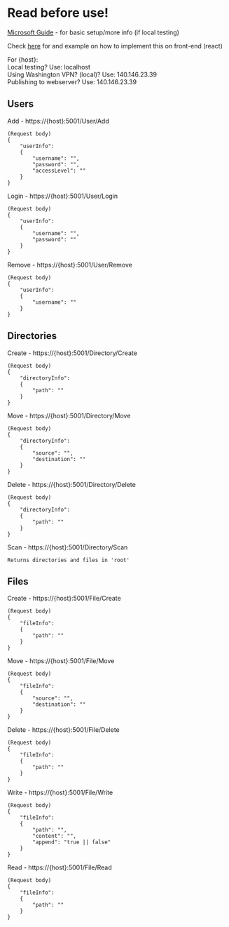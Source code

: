 # Read before use!
[Microsoft Guide](https://learn.microsoft.com/en-us/aspnet/core/tutorials/first-web-api?view=aspnetcore-8.0&tabs=visual-studio-code) - for basic setup/more info (if local testing)

Check [here](https://github.com/CS-476-Team1-2024S/website_ui/blob/LB-addingUserAPI/src/hooks/Login.js) for and example on how to implement this on front-end (react) 

For {host}:</br>
Local testing? Use: localhost</br>
Using Washington VPN? (local)? Use: 140.146.23.39</br>
Publishing to webserver? Use: 140.146.23.39

## Users
Add - https://{host}:5001/User/Add
```
(Request body)
{
    "userInfo":
    {
        "username": "",
        "password": "",
        "accessLevel": ""
    }
}
```

Login - https://{host}:5001/User/Login
```
(Request body)
{
    "userInfo":
    {
        "username": "",
        "password": ""
    }
}
```

Remove - https://{host}:5001/User/Remove
```
(Request body)
{
    "userInfo":
    {
        "username": ""
    }
}
```


## Directories
Create - https://{host}:5001/Directory/Create
```
(Request body)
{
    "directoryInfo":
    {
        "path": ""
    }
}
```

Move - https://{host}:5001/Directory/Move
```
(Request body)
{
    "directoryInfo":
    {
        "source": "",
        "destination": ""
    }
}
```

Delete - https://{host}:5001/Directory/Delete
```
(Request body)
{
    "directoryInfo":
    {
        "path": ""
    }
}
```

Scan - https://{host}:5001/Directory/Scan
```
Returns directories and files in 'root'
```

## Files
Create - https://{host}:5001/File/Create
```
(Request body)
{
    "fileInfo":
    {
        "path": ""
    }
}
```

Move - https://{host}:5001/File/Move
```
(Request body)
{
    "fileInfo":
    {
        "source": "",
        "destination": ""
    }
}
```

Delete - https://{host}:5001/File/Delete
```
(Request body)
{
    "fileInfo":
    {
        "path": ""
    }
}
```

Write - https://{host}:5001/File/Write
```
(Request body)
{
    "fileInfo":
    {
        "path": "",
        "content": "",
        "append": "true || false"
    }
}
```

Read - https://{host}:5001/File/Read
```
(Request body)
{
    "fileInfo":
    {
        "path": ""
    }
}
```
